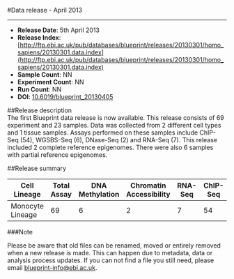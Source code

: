 #Data release -  April 2013
***

* **Release Date**: 5th April 2013
* **Release Index**: [http://ftp.ebi.ac.uk/pub/databases/blueprint/releases/20130301/homo_sapiens/20130301.data.index](http://ftp.ebi.ac.uk/pub/databases/blueprint/releases/20130301/homo_sapiens/20130301.data.index)
* **Sample Count**: NN
* **Experiment Count**: NN
* **Run Count**: NN
* **DOI**: [10.6019/blueprint_20130405](http://dx.doi.org/10.6019/blueprint_20130405)

##Release description      
The first Blueprint data release is now available. This release consists of 69 experiment and 23 samples. Data was collected from 2 different cell types and 1 tissue samples. Assays performed on these samples include ChIP-Seq (54), WGSBS-Seq (6), DNase-Seq (2) and RNA-Seq (7). This release included 2 complete reference epigenomes. There were also 6 samples with partial reference epigenomes.

##Release summary

<div class="table-responsive">
<table summary="BLUEPRINT release 20130301" class="table table-striped">
<thead>
<tr>
<th>Cell Lineage</th>
<th>Total Assay</th>
<th>DNA Methylation</th>
<th>Chromatin Accessibility</th>
<th>RNA-Seq</th>
<th>ChIP-Seq</th>
</thead>
<tbody>
<tr>
<td>Monocyte Lineage</td>
<td>69</td>
<td>6</td>
<td>2</td>
<td>7</td>
<td>54</td>
<tr>
</tbody>
</table> 
</div>


###Note

Please be aware that old files can be renamed, moved or entirely removed when a new release is made. This can happen due to metadata, data or analysis process updates. If you can not find a file you still need, please email <a href='mailto:blueprint-info@ebi.ac.uk'>blueprint-info@ebi.ac.uk</a>.
